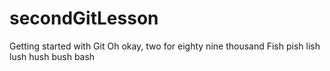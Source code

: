# secondGitLesson
Getting started with Git 
Oh okay, two for eighty nine thousand
Fish pish lish lush hush bush bash

